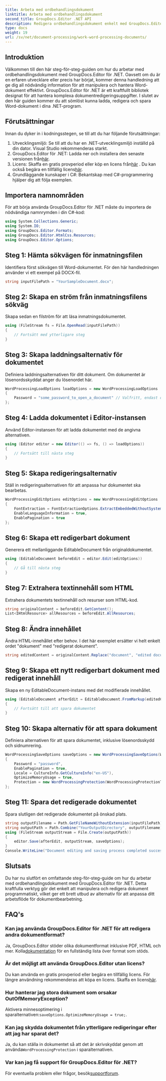 ```yaml
---
title: Arbeta med ordbehandlingsdokument
linktitle: Arbeta med ordbehandlingsdokument
second_title: GroupDocs.Editor .NET API
description: Redigera ordbehandlingsdokument enkelt med GroupDocs.Editor för .NET. Följ vår detaljerade, steg-för-steg-handledning för att förbättra dina färdigheter i dokumenthantering.
type: docs
weight: 19
url: /sv/net/document-processing/work-word-processing-documents/
---
```

## Introduktion
Välkommen till den här steg-för-steg-guiden om hur du arbetar med ordbehandlingsdokument med GroupDocs.Editor för .NET. Oavsett om du är en erfaren utvecklare eller precis har börjat, kommer denna handledning att ge dig all nödvändig information för att manipulera och hantera Word-dokument effektivt. GroupDocs.Editor för .NET är ett kraftfullt bibliotek designat för att hantera komplexa dokumentredigeringsuppgifter. I slutet av den här guiden kommer du att sömlöst kunna ladda, redigera och spara Word-dokument i dina .NET-program.
## Förutsättningar
Innan du dyker in i kodningsstegen, se till att du har följande förutsättningar:
1. Utvecklingsmiljö: Se till att du har en .NET-utvecklingsmiljö inställd på din dator. Visual Studio rekommenderas starkt.
2.  GroupDocs.Editor för .NET: Ladda ner och installera den senaste versionen från[här](https://releases.groupdocs.com/editor/net/).
3.  Licens: Skaffa en gratis provperiod eller köp en licens från[här](https://purchase.groupdocs.com/buy) . Du kan också begära en tillfällig licens[här](https://purchase.groupdocs.com/temporary-license/).
4. Grundläggande kunskaper i C#: Bekantskap med C#-programmering hjälper dig att följa exemplen.
## Importera namnområden
För att börja använda GroupDocs.Editor för .NET måste du importera de nödvändiga namnrymden i din C#-kod:
```csharp
using System.Collections.Generic;
using System.IO;
using GroupDocs.Editor.Formats;
using GroupDocs.Editor.HtmlCss.Resources;
using GroupDocs.Editor.Options;
```
## Steg 1: Hämta sökvägen för inmatningsfilen
Identifiera först sökvägen till Word-dokumentet. För den här handledningen använder vi ett exempel på DOCX-fil.
```csharp
string inputFilePath = "YourSampleDocument.docx";
```
## Steg 2: Skapa en ström från inmatningsfilens sökväg
Skapa sedan en filström för att läsa inmatningsdokumentet.
```csharp
using (FileStream fs = File.OpenRead(inputFilePath))
{
    // Fortsätt med ytterligare steg
}
```
## Steg 3: Skapa laddningsalternativ för dokumentet
Definiera laddningsalternativen för ditt dokument. Om dokumentet är lösenordsskyddat anger du lösenordet här. 
```csharp
WordProcessingLoadOptions loadOptions = new WordProcessingLoadOptions
{
    Password = "some_password_to_open_a_document" // Valfritt, endast om dokumentet är skyddat
};
```
## Steg 4: Ladda dokumentet i Editor-instansen
Använd Editor-instansen för att ladda dokumentet med de angivna alternativen.
```csharp
using (Editor editor = new Editor(() => fs, () => loadOptions))
{
    // Fortsätt till nästa steg
}
```
## Steg 5: Skapa redigeringsalternativ
Ställ in redigeringsalternativen för att anpassa hur dokumentet ska bearbetas.
```csharp
WordProcessingEditOptions editOptions = new WordProcessingEditOptions
{
    FontExtraction = FontExtractionOptions.ExtractEmbeddedWithoutSystem,
    EnableLanguageInformation = true,
    EnablePagination = true
};
```
## Steg 6: Skapa ett redigerbart dokument
Generera ett mellanliggande EditableDocument från originaldokumentet.
```csharp
using (EditableDocument beforeEdit = editor.Edit(editOptions))
{
    // Gå till nästa steg
}
```
## Steg 7: Extrahera textinnehåll som HTML
Extrahera dokumentets textinnehåll och resurser som HTML-kod.
```csharp
string originalContent = beforeEdit.GetContent();
List<IHtmlResource> allResources = beforeEdit.AllResources;
```
## Steg 8: Ändra innehållet
Ändra HTML-innehållet efter behov. I det här exemplet ersätter vi helt enkelt ordet "dokument" med "redigerat dokument".
```csharp
string editedContent = originalContent.Replace("document", "edited document");
```
## Steg 9: Skapa ett nytt redigerbart dokument med redigerat innehåll
Skapa en ny EditableDocument-instans med det modifierade innehållet.
```csharp
using (EditableDocument afterEdit = EditableDocument.FromMarkup(editedContent, allResources))
{
    // Fortsätt till att spara dokumentet
}
```
## Steg 10: Skapa alternativ för att spara dokument
Definiera alternativen för att spara dokumentet, inklusive lösenordsskydd och sidnumrering.
```csharp
WordProcessingSaveOptions saveOptions = new WordProcessingSaveOptions(WordProcessingFormats.Docm)
{
    Password = "password",
    EnablePagination = true,
    Locale = CultureInfo.GetCultureInfo("en-US"),
    OptimizeMemoryUsage = true,
    Protection = new WordProcessingProtection(WordProcessingProtectionType.ReadOnly, "write_password")
};
```
## Steg 11: Spara det redigerade dokumentet
Spara slutligen det redigerade dokumentet på önskad plats.
```csharp
string outputFilename = Path.GetFileNameWithoutExtension(inputFilePath) + ".docm";
string outputPath = Path.Combine("YourOutputDirectory", outputFilename);
using (FileStream outputStream = File.Create(outputPath))
{
    editor.Save(afterEdit, outputStream, saveOptions);
}
Console.WriteLine("Document editing and saving process completed successfully.");
```
## Slutsats
Du har nu slutfört en omfattande steg-för-steg-guide om hur du arbetar med ordbehandlingsdokument med GroupDocs.Editor för .NET. Detta kraftfulla verktyg gör det enkelt att manipulera och redigera dokument programmatiskt, vilket ger ett brett utbud av alternativ för att anpassa ditt arbetsflöde för dokumentbearbetning.
## FAQ's
### Kan jag använda GroupDocs.Editor för .NET för att redigera andra dokumentformat?
 Ja, GroupDocs.Editor stöder olika dokumentformat inklusive PDF, HTML och mer. Kolla[dokumentation](https://reference.groupdocs.com/editor/net/) för en fullständig lista över format som stöds.
### Är det möjligt att använda GroupDocs.Editor utan licens?
 Du kan använda en gratis provperiod eller begära en tillfällig licens. För längre användning rekommenderas att köpa en licens. Skaffa en licens[här](https://purchase.groupdocs.com/buy).
### Hur hanterar jag stora dokument som orsakar OutOfMemoryException?
 Aktivera minnesoptimering i sparalternativen:`saveOptions.OptimizeMemoryUsage = true;`.
### Kan jag skydda dokumentet från ytterligare redigeringar efter att jag har sparat det?
 Ja, du kan ställa in dokumentet så att det är skrivskyddat genom att använda`WordProcessingProtection` i sparalternativen.
### Var kan jag få support för GroupDocs.Editor för .NET?
 För eventuella problem eller frågor, besök[supportforum](https://forum.groupdocs.com/c/editor/20).